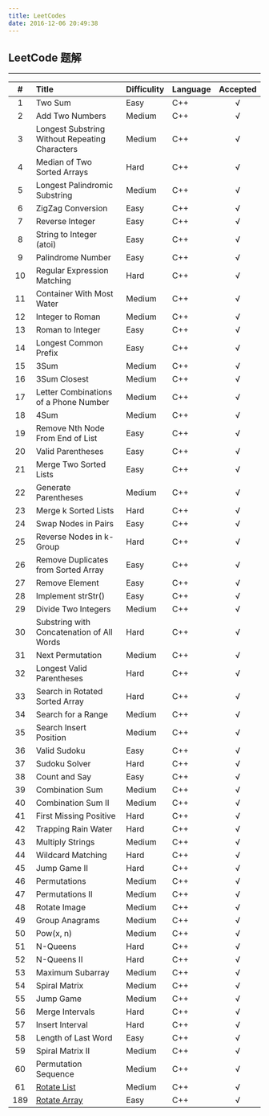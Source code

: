 ```yaml
---
title: LeetCodes
date: 2016-12-06 20:49:38
---
```


## LeetCode 题解
------


|#|Title|Difficulity|Language|Accepted|
|:-:|:----------|:-|:-|:-:|
|1|Two Sum |Easy|C++|√|
|2|Add Two Numbers|Medium|C++|√|
|3|Longest Substring Without Repeating Characters|Medium|C++|√|
|4|Median of Two Sorted Arrays|Hard|C++|√|
|5|Longest Palindromic Substring|Medium|C++|√|
|6|ZigZag Conversion|Easy|C++|√|
|7|Reverse Integer|Easy|C++|√|
|8|String to Integer (atoi)|Easy|C++|√|
|9|Palindrome Number|Easy|C++|√|
|10|Regular Expression Matching |Hard|C++|√|
|11|Container With Most Water|Medium|C++|√|
|12|Integer to Roman|Medium|C++|√|
|13|Roman to Integer|Easy|C++|√|
|14|Longest Common Prefix|Easy|C++|√|
|15|3Sum|Medium|C++|√|
|16|3Sum Closest|Medium|C++|√|
|17|Letter Combinations of a Phone Number|Medium|C++|√|
|18|4Sum  |Medium|C++|√|
|19|Remove Nth Node From End of List|Easy|C++|√|
|20|Valid Parentheses|Easy|C++|√|
|21|Merge Two Sorted Lists|Easy|C++|√|
|22|Generate Parentheses|Medium|C++|√|
|23|Merge k Sorted Lists|Hard|C++|√|
|24|Swap Nodes in Pairs|Easy|C++|√|
|25|Reverse Nodes in k-Group|Hard|C++|√|
|26|Remove Duplicates from Sorted Array|Easy|C++|√|
|27|Remove Element|Easy|C++|√|
|28|Implement strStr()  |Easy|C++|√|
|29|Divide Two Integers  |Medium|C++|√|
|30|Substring with Concatenation of All Words  |Hard|C++|√|
|31|Next Permutation  |Medium|C++|√|
|32|Longest Valid Parentheses  |Hard|C++|√|
|33|Search in Rotated Sorted Array  |Hard|C++|√|
|34|Search for a Range  |Medium|C++|√|
|35|Search Insert Position  |Medium|C++|√|
|36|Valid Sudoku  |Easy|C++|√|
|37|Sudoku Solver  |Hard|C++|√|
|38|Count and Say  |Easy|C++|√|
|39|Combination Sum  |Medium|C++|√|
|40|Combination Sum II  |Medium|C++|√|
|41|First Missing Positive  |Hard|C++|√|
|42|Trapping Rain Water  |Hard|C++|√|
|43|Multiply Strings  |Medium|C++|√|
|44|Wildcard Matching  |Hard|C++|√|
|45|Jump Game II  |Hard|C++|√|
|46|Permutations  |Medium|C++|√|
|47|Permutations II  |Medium|C++|√|
|48|Rotate Image  |Medium|C++|√|
|49|Group Anagrams  |Medium|C++|√|
|50|Pow(x, n) |Medium|C++|√|
|51|N-Queens|Hard|C++|√|
|52|N-Queens II|Hard|C++|√|
|53|Maximum Subarray|Medium|C++|√|
|54|Spiral Matrix |Medium|C++|√|
|55|Jump Game |Medium|C++|√|
|56|Merge Intervals |Hard|C++|√|
|57|Insert Interval |Hard|C++|√|
|58|Length of Last Word|Easy|C++|√|
|59|Spiral Matrix II|Medium|C++|√|
|60|Permutation Sequence|Medium|C++|√|
|61|[Rotate List][1]|Medium|C++|√|
|189|[Rotate Array][2]|Easy|C++|√|


  [1]: http://haoyuanliu.github.io/2016/12/08/LeetCode-Rotate/
  [2]: http://haoyuanliu.github.io/2016/12/08/LeetCode-Rotate/
